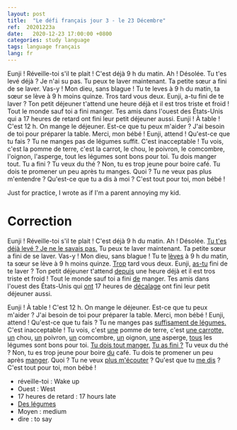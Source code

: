 ```yaml
---
layout: post
title:  "Le défi français jour 3 - le 23 Décembre"
ref:  20201223a
date:   2020-12-23 17:00:00 +0800
categories: study language
tags: language français
lang: fr
---
```


Eunji ! Réveille-toi s'il te plait ! C'est déjà 9 h du matin.
Ah ! Désolée. Tu t'es levé déjà ? Je n'ai su pas. Tu peux te laver maintenant. Ta petite sœur a fini de se laver. Vas-y !
Mon dieu, sans blague ! Tu te leves à 9 h du matin, ta sœur se lève à 9 h moins quinze. Tros tard vous deux. 
Eunji, a-tu fini de te laver ? Ton petit déjeuner t'attend une heure déjà et il est tros triste et froid !
Tout le monde sauf toi a fini manger. Tes amis dans l'ouest des États-Unis qui a 17 heures de retard ont fini leur petit déjeuner aussi.
Eunji ! À table ! C'est 12 h. On mange le déjeuner. Est-ce que tu peux m'aider ? 
J'ai besoin de toi pour préparer la table. Merci, mon bébé !
Eunji, attend ! Qu'est-ce que tu fais ? Tu ne manges pas de légumes suffit. C'est inacceptable !
Tu vois, c'est la pomme de terre, c'est la carrot, le chou, le poivron, le comcombre, l'oignon, l'asperge, tout les légumes sont bons pour toi. Tu dois manger tout. 
Tu a fini ? Tu veux du thé ? Non, tu es trop jeune pour boire café. Tu dois te promener un peu après tu manges. Quoi ? Tu ne veux pas plus m'entendre ? Qu'est-ce que tu a dis à moi ? C'est tout pour toi, mon bébé !

Just for practice, I wrote as if I'm a parent annoying my kid.

# Correction

Eunji ! Réveille-toi s'il te plait ! C'est déjà 9 h du matin. Ah ! Désolée. <u>Tu t'es déjà levé ? Je ne le savais pas.</u> Tu peux te laver maintenant. Ta petite sœur a fini de se laver. Vas-y ! Mon dieu, sans blague ! Tu te <u>lèves</u> à 9 h du matin, ta sœur se lève à 9 h moins quinze. <u>Trop</u> tard vous deux. Eunji, <u>as-tu</u> fini de te laver ? Ton petit déjeuner t'attend <u>depuis</u> une heure déjà et il est tros triste et froid ! Tout le monde sauf toi a fini <u>de</u> manger. Tes amis dans l'ouest des États-Unis qui <u>ont</u> 17 heures de <u>décalage</u> ont fini leur petit déjeuner aussi.

Eunji ! À table ! C'est 12 h. On mange le déjeuner. Est-ce que tu peux m'aider ? J'ai besoin de toi pour préparer la table. Merci, mon bébé ! Eunji, attend ! Qu'est-ce que tu fais ? Tu ne manges pas <u>suffisament de légumes.</u> C'est inacceptable ! Tu vois, c'est <u>une</u> pomme de terre, c'est <u>une carrotte,</u> <u>un</u> chou, <u>un</u> poivron, <u>un</u> comcombre, <u>un</u> oignon, <u>une</u> asperge, <u>tous</u> les légumes sont bons pour toi. <u>Tu dois tout manger.</u> <u>Tu as fini ?</u> Tu veux du thé ? Non, tu es trop jeune pour boire <u>du</u> café. Tu dois te promener un peu après <u>manger</u>. Quoi ? Tu ne veux <u>plus m'écouter</u> ? Qu'est que tu <u>me dis</u> ? C'est tout pour toi, mon bébé !

* réveille-toi : Wake up
* Ouest : West
* 17 heures de retard : 17 hours late
* [Des légumes](https://www.goethe-verlag.com/book2/_VOCAB/KO/KOFR/22.HTM)
* Moyen : medium
* dire : to say